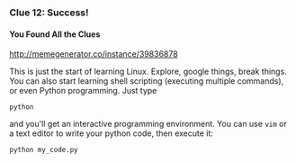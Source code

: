 ### Clue 12: Success! ###

#### You Found All the Clues ####

http://memegenerator.co/instance/39836878

This is just the start of learning Linux. Explore, google things, break things.
You can also start learning shell scripting (executing multiple commands), or 
even Python programming. Just type

    python
    
and you'll get an interactive programming environment. You can use `vim` or a
text editor to write your python code, then execute it:

    python my_code.py
